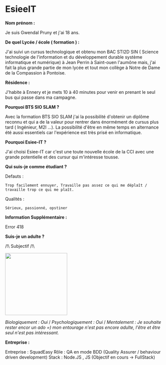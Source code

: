 # EsieeIT

**Nom prénom :**

Je suis Gwendal Pruny et j'ai 18 ans.

**De quel Lycée / école ( formation ) :**

J'ai suivi un cursus technologique et obtenu mon BAC STI2D SIN ( Science technologie de l'information et du développement durable système informatique et numérique) à Jean Perrin à Saint-ouen l'aumône mais, j'ai fait la plus grande partie de mon lycée et tout mon collège à Notre de Dame de la Compassion à Pontoise.

**Résidence :**

J'habite à Ennery et je mets 10 à 40 minutes pour venir en prenant le seul bus qui passe dans ma campagne.

**Pourquoi BTS SIO SLAM ?**

Avec la formation BTS SIO SLAM j'ai la possibilité d'obtenir un diplôme reconnu et qui a de la valeur pour rentrer dans énormément de cursus plus tard ( Ingénieur, M2I ...). La possibilité d'être en même temps en alternance été aussi essentiels car l'expérience est très prisé en informatique.

**Pourquoi Esiee-IT ?**

J'ai choisi Esiee-IT car c'est une toute nouvelle école de la CCI avec une grande potentielle et des cursur qui m'intéresse tousse.

**Qui suis-je comme étudiant ?**

Defauts :

    Trop facilement ennuyer, Travaille pas assez ce qui me déplaît / travaille trop ce qui me plaît.

Qualités :

    Sérieux, passionné, opstiner


**Information Supplémentaire :**

Error 418


**Suis-je un adulte ?**

/!\ Subjectif /!\

<img src="https://imgur.com/B2xdg05.gif" width="200" height="200" />

*Biologiquement : Oui* /
*Psychologiquement : Oui* /
*Mentalement : Je souhaite rester encor un ado =) mon entourage n'est pas encore adulte, l'être et être seul n'est pas intéressant.*

**Entreprise :**

Entreprise : SquadEasy
Rôle : QA en mode BDD (Quality Assurer / behaviour driven development)
Stack : Node.JS , JS (Objectif en cours -> FullStack)
